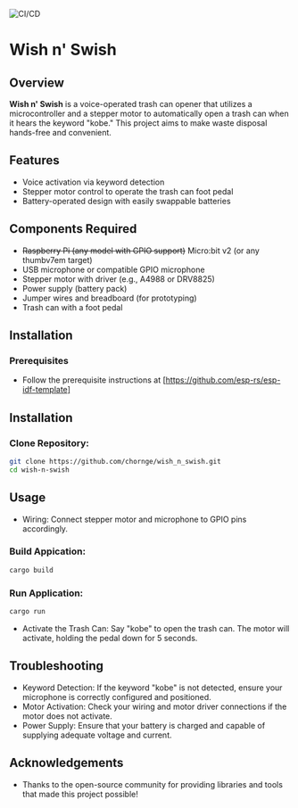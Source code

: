 ![CI/CD](https://github.com/chornge/wish_and_swish/actions/workflows/build.yml/badge.svg?branch=main)

# Wish n' Swish

## Overview

**Wish n' Swish** is a voice-operated trash can opener that utilizes a microcontroller and a stepper motor to automatically open a trash can when it hears the keyword "kobe." This project aims to make waste disposal hands-free and convenient.

## Features

- Voice activation via keyword detection
- Stepper motor control to operate the trash can foot pedal
- Battery-operated design with easily swappable batteries

## Components Required

- ~~Raspberry Pi (any model with GPIO support)~~ Micro:bit v2 (or any thumbv7em target)
- USB microphone or compatible GPIO microphone
- Stepper motor with driver (e.g., A4988 or DRV8825)
- Power supply (battery pack)
- Jumper wires and breadboard (for prototyping)
- Trash can with a foot pedal

## Installation

### Prerequisites

- Follow the prerequisite instructions at [https://github.com/esp-rs/esp-idf-template]

## Installation

### Clone Repository:

```bash
git clone https://github.com/chornge/wish_n_swish.git
cd wish-n-swish
```

## Usage

- Wiring: Connect stepper motor and microphone to GPIO pins accordingly.

### Build Appication:

```bash
cargo build
```

### Run Application:

```bash
cargo run
```
- Activate the Trash Can: Say "kobe" to open the trash can. The motor will activate, holding the pedal down for 5 seconds.

## Troubleshooting

- Keyword Detection: If the keyword "kobe" is not detected, ensure your microphone is correctly configured and positioned.
- Motor Activation: Check your wiring and motor driver connections if the motor does not activate.
- Power Supply: Ensure that your battery is charged and capable of supplying adequate voltage and current.

## Acknowledgements

- Thanks to the open-source community for providing libraries and tools that made this project possible!